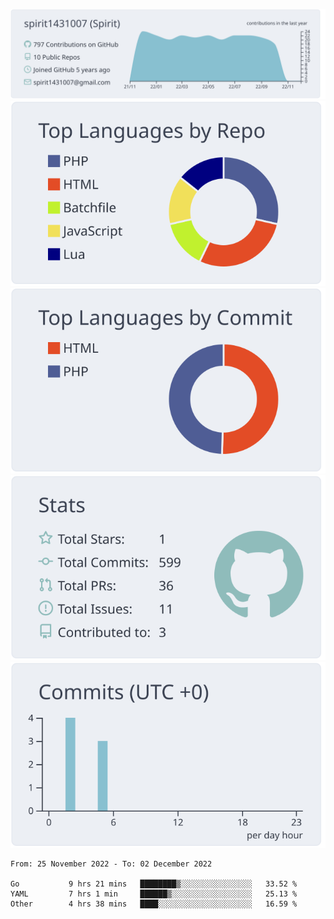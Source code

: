 [![](https://raw.githubusercontent.com/spirit1431007/spirit1431007/master/profile-summary-card-output/nord_bright/0-profile-details.svg)](https://git.io/spiritx)
[![](https://raw.githubusercontent.com/spirit1431007/spirit1431007/master/profile-summary-card-output/nord_bright/1-repos-per-language.svg)](https://git.io/spiritx) [![](https://raw.githubusercontent.com/spirit1431007/spirit1431007/master/profile-summary-card-output/nord_bright/2-most-commit-language.svg)](https://git.io/spiritx)
[![](https://raw.githubusercontent.com/spirit1431007/spirit1431007/master/profile-summary-card-output/nord_bright/3-stats.svg)](https://git.io/spiritx) [![](https://raw.githubusercontent.com/spirit1431007/spirit1431007/master/profile-summary-card-output/nord_bright/4-productive-time.svg)](https://git.io/spiritx)

<!--START_SECTION:waka-->

```text
From: 25 November 2022 - To: 02 December 2022

Go           9 hrs 21 mins   ████████▒░░░░░░░░░░░░░░░░   33.52 %
YAML         7 hrs 1 min     ██████▒░░░░░░░░░░░░░░░░░░   25.13 %
Other        4 hrs 38 mins   ████░░░░░░░░░░░░░░░░░░░░░   16.59 %
```

<!--END_SECTION:waka-->
